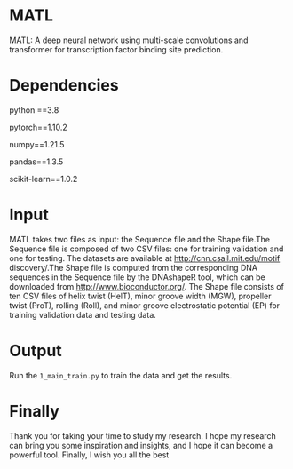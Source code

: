 # MATL
MATL: A deep neural network using multi-scale convolutions and transformer for transcription factor binding site prediction.

# Dependencies

python ==3.8

pytorch==1.10.2

numpy==1.21.5

pandas==1.3.5

scikit-learn==1.0.2

# Input
MATL takes two files as input: the Sequence file and the Shape file.The Sequence file is composed of two CSV files: one for training validation and one for testing. The datasets are available at http://cnn.csail.mit.edu/motif discovery/.The Shape file is computed from the corresponding DNA sequences in the Sequence file by the DNAshapeR tool, which can be downloaded from http://www.bioconductor.org/. The Shape file consists of ten CSV files of helix twist (HelT), minor groove width (MGW), propeller twist (ProT), rolling (Roll), and minor groove electrostatic potential (EP) for training validation data and testing data.

# Output
Run the `1_main_train.py` to train the data and get the results.  

# Finally
Thank you for taking your time to study my research. I hope my research can bring you some inspiration and insights, and I hope it can become a powerful tool. Finally, I wish you all the best

